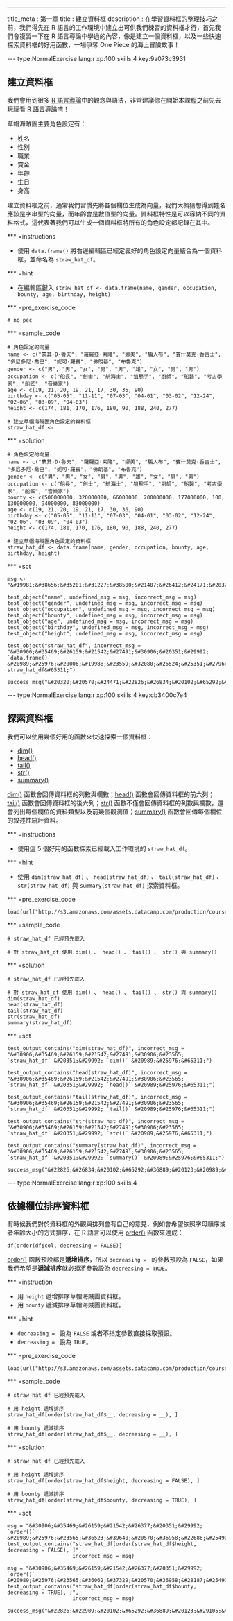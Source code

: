 ---
title_meta  : 第一章
title       : 建立資料框
description : 在學習資料框的整理技巧之前，我們得先在 R 語言的工作環境中建立出可供我們練習的資料框才行，首先我們會複習一下在 R 語言導論中學過的內容，像是建立一個資料框，以及一些快速探索資料框的好用函數，一場爭奪 One Piece 的海上冒險故事！

--- type:NormalExercise lang:r xp:100 skills:4 key:9a073c3931
## 建立資料框

我們會用到很多 [R 語言導論](https://www.datacamp.com/community/open-courses/r-%E8%AA%9E%E8%A8%80%E5%B0%8E%E8%AB%96#gs.xZfVkjM)中的觀念與語法，非常建議你在開始本課程之前先去玩玩看 [R 語言導論](https://www.datacamp.com/community/open-courses/r-%E8%AA%9E%E8%A8%80%E5%B0%8E%E8%AB%96#gs.xZfVkjM)唷！

草帽海賊團主要角色設定有：

- 姓名
- 性別
- 職業
- 賞金
- 年齡
- 生日
- 身高

建立資料框之前，通常我們習慣先將各個欄位生成為向量，我們大概猜想得到姓名應該是字串型的向量，而年齡會是數值型的向量。資料框特性是可以容納不同的資料格式，這代表著我們可以生成一個資料框將所有的角色設定都記錄在其中。

*** =instructions
- 使用 `data.frame()` 將右邊編輯區已經定義好的角色設定向量結合為一個資料框，並命名為 `straw_hat_df`。

*** =hint
- 在編輯區鍵入 `straw_hat_df <- data.frame(name, gender, occupation, bounty, age, birthday, height)`

*** =pre_exercise_code
```{r}
# no pec
```

*** =sample_code
```{r}
# 角色設定的向量
name <- c("蒙其·D·魯夫", "羅羅亞·索隆", "娜美", "騙人布", "賓什莫克·香吉士", "多尼多尼·喬巴", "妮可·羅賓", "佛朗基", "布魯克")
gender <- c("男", "男", "女", "男", "男", "雄", "女", "男", "男")
occupation <- c("船長", "劍士", "航海士", "狙擊手", "廚師", "船醫", "考古學家", "船匠", "音樂家")
age <- c(19, 21, 20, 19, 21, 17, 30, 36, 90)
birthday <- c("05-05", "11-11", "07-03", "04-01", "03-02", "12-24", "02-06", "03-09", "04-03")
height <- c(174, 181, 170, 176, 180, 90, 188, 240, 277)

# 建立草帽海賊團角色設定的資料框
straw_hat_df <- 
```

*** =solution
```{r}
# 角色設定的向量
name <- c("蒙其·D·魯夫", "羅羅亞·索隆", "娜美", "騙人布", "賓什莫克·香吉士", "多尼多尼·喬巴", "妮可·羅賓", "佛朗基", "布魯克")
gender <- c("男", "男", "女", "男", "男", "雄", "女", "男", "男")
occupation <- c("船長", "劍士", "航海士", "狙擊手", "廚師", "船醫", "考古學家", "船匠", "音樂家")
bounty <- c(500000000, 320000000, 66000000, 200000000, 177000000, 100, 130000000, 94000000, 83000000)
age <- c(19, 21, 20, 19, 21, 17, 30, 36, 90)
birthday <- c("05-05", "11-11", "07-03", "04-01", "03-02", "12-24", "02-06", "03-09", "04-03")
height <- c(174, 181, 170, 176, 180, 90, 188, 240, 277)

# 建立草帽海賊團角色設定的資料框
straw_hat_df <- data.frame(name, gender, occupation, bounty, age, birthday, height)
```

*** =sct
```{r}
msg <- "&#19981;&#38656;&#35201;&#31227;&#38500;&#21407;&#26412;&#24171;&#20320;&#23450;&#32681;&#22909;&#30340;&#21521;&#37327;&#21908;&#65281;"

test_object("name", undefined_msg = msg, incorrect_msg = msg)
test_object("gender", undefined_msg = msg, incorrect_msg = msg)
test_object("occupation", undefined_msg = msg, incorrect_msg = msg)
test_object("bounty", undefined_msg = msg, incorrect_msg = msg)
test_object("age", undefined_msg = msg, incorrect_msg = msg)
test_object("birthday", undefined_msg = msg, incorrect_msg = msg)
test_object("height", undefined_msg = msg, incorrect_msg = msg)

test_object("straw_hat_df", incorrect_msg = "&#30906;&#35469;&#26159;&#21542;&#27491;&#30906;&#20351;&#29992; `data.frame()` &#20989;&#25976;&#20006;&#19988;&#23559;&#32080;&#26524;&#25351;&#27966;&#32102; straw_hat_df&#65311;")

success_msg("&#20320;&#20570;&#24471;&#22826;&#26834;&#20102;&#65292;&#35731;&#25105;&#20497;&#32380;&#32396;&#19979;&#19968;&#20491;&#32244;&#32722;&#65281;")
```

--- type:NormalExercise lang:r xp:100 skills:4 key:cb3400c7e4
## 探索資料框

我們可以使用幾個好用的函數來快速探索一個資料框：

- [dim()](http://www.rdocumentation.org/packages/base/versions/3.3.1/topics/dim)
- [head()](http://www.rdocumentation.org/packages/utils/versions/3.3.1/topics/head)
- [tail()](http://www.rdocumentation.org/packages/utils/versions/3.3.1/topics/head)
- [str()](http://www.rdocumentation.org/packages/utils/versions/3.3.1/topics/str)
- [summary()](http://www.rdocumentation.org/packages/base/versions/3.3.1/topics/summary)

[dim()](http://www.rdocumentation.org/packages/base/versions/3.3.1/topics/dim) 函數會回傳資料框的列數與欄數；[head()](http://www.rdocumentation.org/packages/utils/versions/3.3.1/topics/head) 函數會回傳資料框的前六列；[tail()](http://www.rdocumentation.org/packages/utils/versions/3.3.1/topics/head) 函數會回傳資料框的後六列；[str()](http://www.rdocumentation.org/packages/utils/versions/3.3.1/topics/str) 函數不僅會回傳資料框的列數與欄數，還會列出每個欄位的資料類型以及前幾個觀測值；[summary()](http://www.rdocumentation.org/packages/base/versions/3.3.1/topics/summary) 函數會回傳每個欄位的敘述性統計資料。

*** =instructions
- 使用這 5 個好用的函數探索已經載入工作環境的 `straw_hat_df`。

*** =hint
- 使用 `dim(straw_hat_df)` 、 `head(straw_hat_df)` 、 `tail(straw_hat_df)` 、 `str(straw_hat_df)` 與 `summary(straw_hat_df)` 探索資料框。

*** =pre_exercise_code
```{r}
load(url("http://s3.amazonaws.com/assets.datacamp.com/production/course_1570/datasets/straw_hat_devil_fruit.RData"))
```

*** =sample_code
```{r}
# straw_hat_df 已經預先載入

# 對 straw_hat_df 使用 dim() 、 head() 、 tail() 、 str() 與 summary()

```

*** =solution
```{r}
# straw_hat_df 已經預先載入

# 對 straw_hat_df 使用 dim() 、 head() 、 tail() 、 str() 與 summary()
dim(straw_hat_df)
head(straw_hat_df)
tail(straw_hat_df)
str(straw_hat_df)
summary(straw_hat_df)
```

*** =sct
```{r}
test_output_contains("dim(straw_hat_df)", incorrect_msg = "&#30906;&#35469;&#26159;&#21542;&#27491;&#30906;&#23565; `straw_hat_df` &#20351;&#29992; `dim()` &#20989;&#25976;&#65311;")

test_output_contains("head(straw_hat_df)", incorrect_msg = "&#30906;&#35469;&#26159;&#21542;&#27491;&#30906;&#23565; `straw_hat_df` &#20351;&#29992; `head()` &#20989;&#25976;&#65311;")

test_output_contains("tail(straw_hat_df)", incorrect_msg = "&#30906;&#35469;&#26159;&#21542;&#27491;&#30906;&#23565; `straw_hat_df` &#20351;&#29992; `tail()` &#20989;&#25976;&#65311;")

test_output_contains("str(straw_hat_df)", incorrect_msg = "&#30906;&#35469;&#26159;&#21542;&#27491;&#30906;&#23565; `straw_hat_df` &#20351;&#29992; `str()` &#20989;&#25976;&#65311;")

test_output_contains("summary(straw_hat_df)", incorrect_msg = "&#30906;&#35469;&#26159;&#21542;&#27491;&#30906;&#23565; `straw_hat_df` &#20351;&#29992; `summary()` &#20989;&#25976;&#65311;")

success_msg("&#22826;&#26834;&#20102;&#65292;&#36889;&#20123;&#20989;&#25976;&#37117;&#38750;&#24120;&#23526;&#29992;&#65292;&#19968;&#23450;&#35201;&#25226;&#23427;&#20497;&#35352;&#36215;&#20358;&#65281;");
```

--- type:NormalExercise lang:r xp:100 skills:4
## 依據欄位排序資料框

有時候我們對於資料框的外觀與排列會有自己的意見，例如會希望依照字母順序或者年齡大小的方式排序，在 R 語言可以使用 [order()](http://www.rdocumentation.org/packages/base/versions/3.3.1/topics/order) 函數來達成：

```{r}
df[order(df$col, decreasing = FALSE)]
```

[order()](http://www.rdocumentation.org/packages/base/versions/3.3.1/topics/order) 函數預設都是**遞增排序**，所以 `decreasing = ` 的參數預設為 `FALSE`，如果我們希望是**遞減排序**就必須將參數設為 `decreasing = TRUE`。

*** =instruction
- 用 `height` 遞增排序草帽海賊團資料框。
- 用 `bounty` 遞減排序草帽海賊團資料框。

*** =hint
- `decreasing = ` 設為 `FALSE` 或者不指定參數直接採取預設。
- `decreasing = ` 設為 `TRUE`。

*** =pre_exercise_code
```{r}
load(url("http://s3.amazonaws.com/assets.datacamp.com/production/course_1570/datasets/straw_hat_devil_fruit.RData"))
```

*** =sample_code
```{r}
# straw_hat_df 已經預先載入

# 用 height 遞增排序
straw_hat_df[order(straw_hat_df$__, decreasing = __), ]

# 用 bounty 遞減排序
straw_hat_df[order(straw_hat_df$__, decreasing = __), ]

```

*** =solution
```{r}
# straw_hat_df 已經預先載入

# 用 height 遞增排序
straw_hat_df[order(straw_hat_df$height, decreasing = FALSE), ]

# 用 bounty 遞減排序
straw_hat_df[order(straw_hat_df$bounty, decreasing = TRUE), ]

```

*** =sct
```{r}
msg = "&#30906;&#35469;&#26159;&#21542;&#26377;&#20351;&#29992; `order()` &#20989;&#25976;&#23565;&#36523;&#39640;&#20570;&#36958;&#22686;&#25490;&#24207;&#65311;"
test_output_contains("straw_hat_df[order(straw_hat_df$height, decreasing = FALSE), ]",
                     incorrect_msg = msg)

msg = "&#30906;&#35469;&#26159;&#21542;&#26377;&#20351;&#29992; `order()` &#20989;&#25976;&#23565;&#36062;&#37329;&#20570;&#36958;&#28187;&#25490;&#24207;&#65311;"
test_output_contains("straw_hat_df[order(straw_hat_df$bounty, decreasing = TRUE), ]",
                     incorrect_msg = msg)

success_msg("&#22826;&#22909;&#20102;&#65292;&#36889;&#20123;&#29105;&#36523;&#32244;&#32722;&#23565;&#20320;&#32780;&#35328;&#19968;&#23450;&#37117;&#30456;&#30070;&#23481;&#26131;&#21543;&#65311;&#28310;&#20633;&#22909;&#25105;&#20497;&#23601;&#35201;&#33322;&#21521;&#19979;&#19968;&#20491;&#23798;&#23996;&#22217;&#65281;")
```